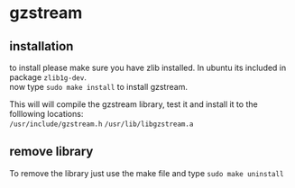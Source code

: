 gzstream
========

installation
------------

to install please make sure you have zlib installed. In ubuntu its included in package `zlib1g-dev`.  
now type `sudo make install` to install gzstream.

This will will compile the gzstream library, test it and install it to the folllowing locations:  
`/usr/include/gzstream.h`
`/usr/lib/libgzstream.a`

remove library
--------------

To remove the library just use the make file and type
`sudo make uninstall`


